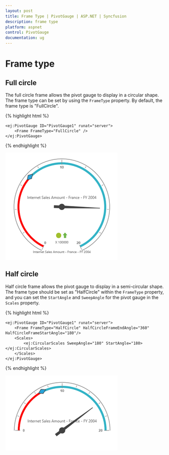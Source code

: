 ```yaml
---
layout: post
title: Frame Type | PivotGauge | ASP.NET | Syncfusion
description: frame type 
platform: aspnet
control: PivotGauge
documentation: ug
---
```


# Frame type

## Full circle

The full circle frame allows the pivot gauge to display in a circular shape. The frame type can be set by using the `FrameType` property. By default, the frame type is "FullCircle".

{% highlight html %}

    <ej:PivotGauge ID="PivotGauge1" runat="server">
        <Frame FrameType="FullCircle" />
    </ej:PivotGauge>

{% endhighlight  %}

![](Frame-Type_images/FullCircle.png) 

## Half circle

Half circle frame allows the pivot gauge to display in a semi-circular shape. The frame type should be set as "HalfCircle" within the `FrameType` property, and you can set the `StartAngle` and `SweepAngle` for the pivot gauge in the `Scales` property.


{% highlight html %}

    <ej:PivotGauge ID="PivotGauge1" runat="server">
        <Frame FrameType="HalfCircle" HalfCircleFrameEndAngle="360" HalfCircleFrameStartAngle="180"/>
        <Scales>
            <ej:CircularScales SweepAngle="180" StartAngle="180></ej:CircularScales>
        </Scales>
    </ej:PivotGauge>

{% endhighlight  %}

![](Frame-Type_images/HalfCircle.png) 
